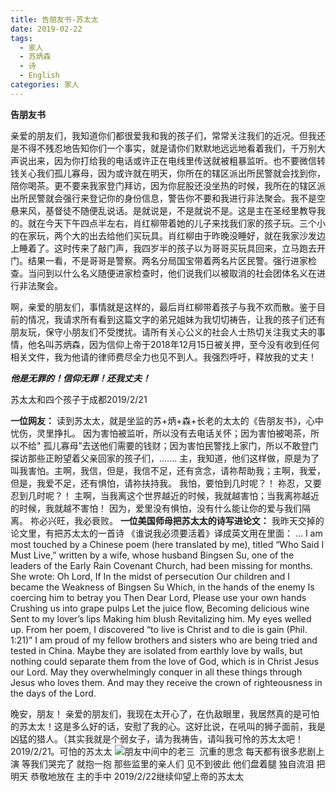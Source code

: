 ```yaml
---
title: 告朋友书-苏太太
date: 2019-02-22
tags:
  - 家人
  - 苏炳森
  - 诗
  - English
categories: 家人
---
```

**告朋友书**

亲爱的朋友们，我知道你们都很爱我和我的孩子们，常常关注我们的近况。但我还是不得不残忍地告知你们一个事实，就是请你们默默地远远地看着我们，千万别大声说出来，因为你打给我的电话或许正在电线里传送就被粗暴监听。也不要微信转钱关心我们孤儿寡母，因为或许就在明天，你所在的辖区派出所民警就会找到你，陪你喝茶。更不要来我家登门拜访，因为你屁股还没坐热的时候，我所在的辖区派出所民警就会强行来登记你的身份信息，警告你不要和我进行非法聚会。我不是空悬来风，基督徒不随便乱说话。是就说是，不是就说不是。这是主在圣经里教导我的。就在今天下午四点半左右，肖红柳带着她的儿子来找我们家的孩子玩。三个小的在家玩，两个大的出去给他们买玩具。肖红柳由于昨晚没睡好，就在我家沙发边上睡着了。这时传来了敲门声，我四岁半的孩子以为哥哥买玩具回来，立马跑去开门。结果一看，不是哥哥是警察。两名分局国宝带着两名片区民警。强行进家检查。当问到以什么名义随便进家检查时，他们说我们以被取消的社会团体名义在进行非法聚会。

啊，亲爱的朋友们，事情就是这样的，最后肖红柳带着孩子与我不欢而散。鉴于目前的情况，我请求所有看到这篇文字的弟兄姐妹为我切切祷告，让我的孩子们还有朋友玩，保守小朋友们不受搅扰。请所有关心公义的社会人士热切关注我丈夫的事情，他名叫苏炳森，因为信仰上帝于2018年12月15日被关押，至今没有收到任何相关文件，我为他请的律师费尽全力也见不到人。我强烈呼吁，释放我的丈夫！

***他是无罪的！信仰无罪！还我丈夫！***

苏太太和四个孩子于成都2019/2/21

**一位网友：**
读到苏太太，就是坐监的苏+炳+森+长老的太太的《告朋友书》，心中忧伤，灵里挣扎。
因为害怕被监听，所以没有去电话关怀；因为害怕被喝茶，所以不给"
孤儿寡母”去送他们需要的钱财；因为害怕民警找上家门，所以不敢登门探访那些正盼望着父亲回家的孩子们，.......
主，我知道，他们这样做，原是为了叫我害怕。主啊，我信，但是，我信不足，还有贪念，请祢帮助我；主啊，我爱，但是，我爱不足，还有惧怕，请祢扶持我。
我怕，要怕到几时呢？！
祢忍，又要忍到几时呢？！
主啊，当我离这个世界越近的时候，我就越害怕；当我离祢越近的时候，我就越不害怕！
因为，爱里没有惧怕，没有什么能让你的爱与我们隔离。
祢必兴旺，我必衰败。
​
​
**一位美国师母把苏太太的诗写进论文：**
我昨天交掉的论文里，有把苏太太的一首诗 《谁说我必须要活着》译成英文用在里面：
... I am most touched by a Chinese poem (here translated by me), titled “Who Said I Must Live,” written by a wife, whose husband Bingsen Su, one of the leaders of the Early Rain Covenant Church, had been missing for months. She wrote:
Oh Lord,
If
In the midst of persecution
Our children and I became the Weakness of Bingsen Su
Which, in the hands of the enemy
Is coercing him to betray you
Then
Dear Lord,
Please use your own hands
Crushing us into grape pulps
Let the juice flow,
Becoming delicious wine
Sent to my lover’s lips
Making him blush
Revitalizing him.
My eyes welled up. From her poem, I discovered “to live is Christ and to die is gain (Phil. 1:21)” I am proud of my fellow brothers and sisters who are being tried and tested in China. Maybe they are isolated from earthly love by walls, but nothing could separate them from the love of God, which is in Christ Jesus our Lord.
May they overwhelmingly conquer in all these things through Jesus who loves them. And may they receive the crown of righteousness in the days of the Lord.

晚安，朋友！
亲爱的朋友们，我现在太开心了，在仇敌眼里，我居然真的是可怕的苏太太！这是多么好的话，安慰了我的心。这好比说，在吼叫的狮子面前，我是凶猛的猎人。（其实我就是个弱女子，请为我祷告，请叫我可怜的苏太太吧！
2019/2/21。可怕的苏太太
![朋友中间中的老三](https://thumbs2.imgbox.com/b8/8c/Sx5GVuys_t.png)
​
沉重的思念
每天都有很多悲剧上演
等我们哭完了
就抱一抱
那些监里的亲人们
见不到彼此
他们盘着腿
独自流泪
把明天
恭敬地放在
主的手中
2019/2/22继续仰望上帝的苏太太

​
